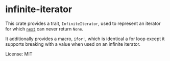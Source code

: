 # infinite-iterator

This crate provides a trait,
`InfiniteIterator`,
used to represent an iterator for which [`next`]
can never return `None`.

It additionally provides a macro, `ifor!`,
which is identical a for loop
except it supports breaking with a value
when used on an infinite iterator.

[`next`]: https://doc.rust-lang.org/stable/std/iter/trait.Iterator.html#tymethod.next

License: MIT
